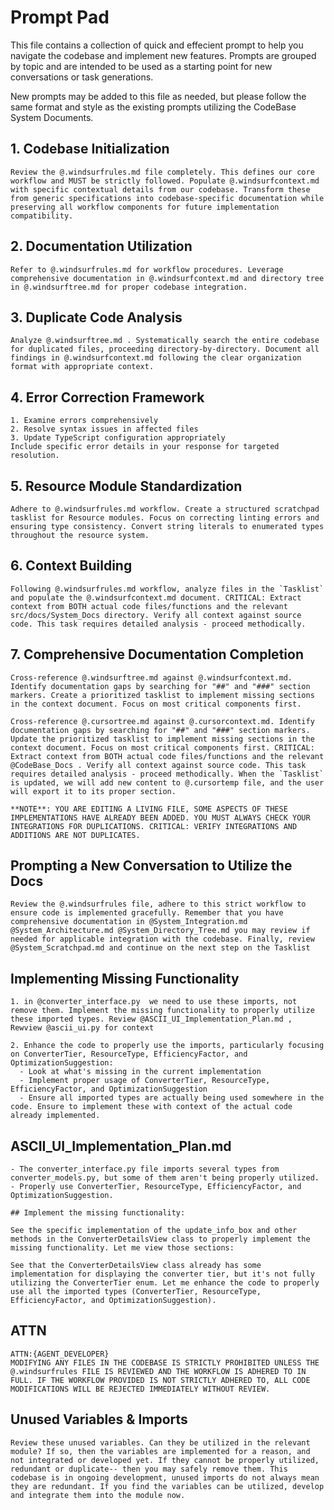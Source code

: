 # Prompt Pad

This file contains a collection of quick and effecient prompt to help you navigate the codebase and implement new features. Prompts are grouped by topic and are intended to be used as a starting point for new conversations or task generations.

New prompts may be added to this file as needed, but please follow the same format and style as the existing prompts utilizing the CodeBase System Documents.

## 1. Codebase Initialization

```
Review the @.windsurfrules.md file completely. This defines our core workflow and MUST be strictly followed. Populate @.windsurfcontext.md with specific contextual details from our codebase. Transform these from generic specifications into codebase-specific documentation while preserving all workflow components for future implementation compatibility.
```

## 2. Documentation Utilization

```
Refer to @.windsurfrules.md for workflow procedures. Leverage comprehensive documentation in @.windsurfcontext.md and directory tree in @.windsurftree.md for proper codebase integration.
```

## 3. Duplicate Code Analysis

```
Analyze @.windsurftree.md . Systematically search the entire codebase for duplicated files, proceeding directory-by-directory. Document all findings in @.windsurfcontext.md following the clear organization format with appropriate context.
```

## 4. Error Correction Framework

```
1. Examine errors comprehensively
2. Resolve syntax issues in affected files
3. Update TypeScript configuration appropriately
Include specific error details in your response for targeted resolution.
```

## 5. Resource Module Standardization

```
Adhere to @.windsurfrules.md workflow. Create a structured scratchpad tasklist for Resource modules. Focus on correcting linting errors and ensuring type consistency. Convert string literals to enumerated types throughout the resource system.
```

## 6. Context Building

```
Following @.windsurfrules.md workflow, analyze files in the `Tasklist` and populate the @.windsurfcontext.md document. CRITICAL: Extract context from BOTH actual code files/functions and the relevant src/docs/System_Docs directory. Verify all context against source code. This task requires detailed analysis - proceed methodically.
```

## 7. Comprehensive Documentation Completion

```
Cross-reference @.windsurftree.md against @.windsurfcontext.md. Identify documentation gaps by searching for "##" and "###" section markers. Create a prioritized tasklist to implement missing sections in the context document. Focus on most critical components first.
```

```
Cross-reference @.cursortree.md against @.cursorcontext.md. Identify documentation gaps by searching for "##" and "###" section markers. Update the prioritized tasklist to implement missing sections in the context document. Focus on most critical components first. CRITICAL: Extract context from BOTH actual code files/functions and the relevant @CodeBase_Docs . Verify all context against source code. This task requires detailed analysis - proceed methodically. When the `Tasklist` is updated, we will add new content to @.cursortemp file, and the user will export it to its proper section.

**NOTE**: YOU ARE EDITING A LIVING FILE, SOME ASPECTS OF THESE IMPLEMENTATIONS HAVE ALREADY BEEN ADDED. YOU MUST ALWAYS CHECK YOUR INTEGRATIONS FOR DUPLICATIONS. CRITICAL: VERIFY INTEGRATIONS AND ADDITIONS ARE NOT DUPLICATES.
```

## Prompting a New Conversation to Utilize the Docs

```
Review the @.windsurfrules file, adhere to this strict workflow to ensure code is implemented gracefully. Remember that you have comprehensive documentation in @System_Integration.md @System_Architecture.md @System_Directory_Tree.md you may review if needed for applicable integration with the codebase. Finally, review @System_Scratchpad.md and continue on the next step on the Tasklist
```

## Implementing Missing Functionality

```
1. in @converter_interface.py  we need to use these imports, not remove them. Implement the missing functionality to properly utilize these imported types. Review @ASCII_UI_Implementation_Plan.md , Rewview @ascii_ui.py for context

2. Enhance the code to properly use the imports, particularly focusing on ConverterTier, ResourceType, EfficiencyFactor, and OptimizationSuggestion:
  - Look at what's missing in the current implementation
  - Implement proper usage of ConverterTier, ResourceType, EfficiencyFactor, and OptimizationSuggestion
  - Ensure all imported types are actually being used somewhere in the code. Ensure to implement these with context of the actual code already implemented.
```

## ASCII_UI_Implementation_Plan.md

```
- The converter_interface.py file imports several types from converter_models.py, but some of them aren't being properly utilized.
- Properly use ConverterTier, ResourceType, EfficiencyFactor, and OptimizationSuggestion.

## Implement the missing functionality:

See the specific implementation of the update_info_box and other methods in the ConverterDetailsView class to properly implement the missing functionality. Let me view those sections:

See that the ConverterDetailsView class already has some implementation for displaying the converter tier, but it's not fully utilizing the ConverterTier enum. Let me enhance the code to properly use all the imported types (ConverterTier, ResourceType, EfficiencyFactor, and OptimizationSuggestion).
```

## ATTN

```
ATTN:{AGENT_DEVELOPER}
MODIFYING ANY FILES IN THE CODEBASE IS STRICTLY PROHIBITED UNLESS THE @.windsurfrules FILE IS REVIEWED AND THE WORKFLOW IS ADHERED TO IN FULL. IF THE WORKFLOW PROVIDED IS NOT STRICTLY ADHERED TO, ALL CODE MODIFICATIONS WILL BE REJECTED IMMEDIATELY WITHOUT REVIEW.
```

## Unused Variables & Imports

```
Review these unused variables. Can they be utilized in the relevant module? If so, then the variables are implemented for a reason, and not integrated or developed yet. If they cannot be properly utilized, redundant or duplicate-- then you may safely remove them. This codebase is in ongoing development, unused imports do not always mean they are redundant. If you find the variables can be utilized, develop and integrate them into the module now.
```